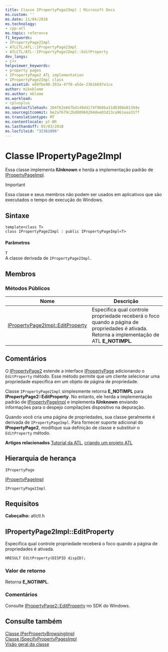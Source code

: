 ```yaml
---
title: Classe IPropertyPage2Impl | Microsoft Docs
ms.custom: ''
ms.date: 11/04/2016
ms.technology:
- cpp-atl
ms.topic: reference
f1_keywords:
- IPropertyPage2Impl
- ATLCTL/ATL::IPropertyPage2Impl
- ATLCTL/ATL::IPropertyPage2Impl::EditProperty
dev_langs:
- C++
helpviewer_keywords:
- property pages
- IPropertyPage2 ATL implementation
- IPropertyPage2Impl class
ms.assetid: e89fbe90-203a-47f0-a5de-23616697e1ce
author: mikeblome
ms.author: mblome
ms.workload:
- cplusplus
ms.openlocfilehash: 204f62e667bd149dd174f960ba31d8388e01394e
ms.sourcegitcommit: be2a7679c2bd80968204dee03d13ca961eaa31ff
ms.translationtype: MT
ms.contentlocale: pt-BR
ms.lasthandoff: 05/03/2018
ms.locfileid: "32361896"
---
```

# <a name="ipropertypage2impl-class"></a>Classe IPropertyPage2Impl
Essa classe implementa **IUnknown** e herda a implementação padrão de [IPropertyPageImpl](../../atl/reference/ipropertypageimpl-class.md).  
  
> [!IMPORTANT]
>  Essa classe e seus membros não podem ser usados em aplicativos que são executados o tempo de execução do Windows.  
  
## <a name="syntax"></a>Sintaxe  
  
```
template<class T>  
class IPropertyPage2Impl : public IPropertyPageImpl<T>
```  
  
#### <a name="parameters"></a>Parâmetros  
 `T`  
 A classe derivada de `IPropertyPage2Impl`.  
  
## <a name="members"></a>Membros  
  
### <a name="public-methods"></a>Métodos Públicos  
  
|Nome|Descrição|  
|----------|-----------------|  
|[IPropertyPage2Impl::EditProperty](#editproperty)|Especifica qual controle propriedade receberá o foco quando a página de propriedades é ativada. Retorna a implementação de ATL **E_NOTIMPL**.|  
  
## <a name="remarks"></a>Comentários  
 O [IPropertyPage2](http://msdn.microsoft.com/library/windows/desktop/ms683996) estende a interface [IPropertyPage](http://msdn.microsoft.com/library/windows/desktop/ms691246) adicionando o `EditProperty` método. Esse método permite que um cliente selecionar uma propriedade específica em um objeto de página de propriedade.  
  
 Classe `IPropertyPage2Impl` simplesmente retorna **E_NOTIMPL** para **IPropertyPage2::EditProperty**. No entanto, ele herda a implementação padrão de [IPropertyPageImpl](../../atl/reference/ipropertypageimpl-class.md) e implementa **IUnknown** enviando informações para o despejo compilações dispositivo na depuração.  
  
 Quando você cria uma página de propriedades, sua classe geralmente é derivada de `IPropertyPageImpl`. Para fornecer suporte adicional do **IPropertyPage2**, modifique sua definição de classe e substituir o `EditProperty` método.  
  
 **Artigos relacionados** [Tutorial da ATL](../../atl/active-template-library-atl-tutorial.md), [criando um projeto ATL](../../atl/reference/creating-an-atl-project.md)  
  
## <a name="inheritance-hierarchy"></a>Hierarquia de herança  
 `IPropertyPage`  
  
 [IPropertyPageImpl](../../atl/reference/ipropertypageimpl-class.md)  
  
 `IPropertyPage2Impl`  
  
## <a name="requirements"></a>Requisitos  
 **Cabeçalho:** atlctl.h  
  
##  <a name="editproperty"></a>  IPropertyPage2Impl::EditProperty  
 Especifica qual controle propriedade receberá o foco quando a página de propriedades é ativada.  
  
```
HRESULT EditProperty(DISPID dispID);
```  
  
### <a name="return-value"></a>Valor de retorno  
 Retorna **E_NOTIMPL**.  
  
### <a name="remarks"></a>Comentários  
 Consulte [IPropertyPage2::EditProperty](http://msdn.microsoft.com/library/windows/desktop/ms690353) no SDK do Windows.  
  
## <a name="see-also"></a>Consulte também  
 [Classe IPerPropertyBrowsingImpl](../../atl/reference/iperpropertybrowsingimpl-class.md)   
 [Classe ISpecifyPropertyPagesImpl](../../atl/reference/ispecifypropertypagesimpl-class.md)   
 [Visão geral da classe](../../atl/atl-class-overview.md)
